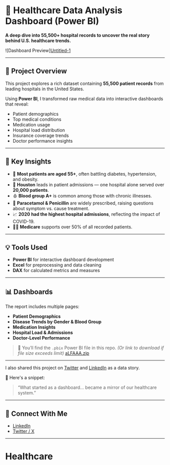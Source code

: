 # 🏥 Healthcare Data Analysis Dashboard (Power BI)

**A deep dive into 55,500+ hospital records to uncover the real story behind U.S. healthcare trends.**

![Dashboard Preview][Untitled-1](https://github.com/user-attachments/assets/538163b3-cf30-4f62-8c56-21bcadcae0c2)


---

## 📘 Project Overview

This project explores a rich dataset containing **55,500 patient records** from leading hospitals in the United States.

Using **Power BI**, I transformed raw medical data into interactive dashboards that reveal:

- Patient demographics
- Top medical conditions
- Medication usage
- Hospital load distribution
- Insurance coverage trends
- Doctor performance insights

---

## 🧠 Key Insights

- 👵 **Most patients are aged 55+**, often battling diabetes, hypertension, and obesity.
- 📍 **Houston** leads in patient admissions — one hospital alone served over **20,000 patients**.
- 🩸 **Blood group A+** is common among those with chronic illnesses.
- 💊 **Paracetamol & Penicillin** are widely prescribed, raising questions about symptom vs. cause treatment.
- 📈 **2020 had the highest hospital admissions**, reflecting the impact of COVID-19.
- 🧑‍⚕️ **Medicare** supports over 50% of all recorded patients.

---

## 💡 Tools Used

- **Power BI** for interactive dashboard development
- **Excel** for preprocessing and data cleaning
- **DAX** for calculated metrics and measures

---

## 📊 Dashboards

The report includes multiple pages:
- **Patient Demographics**
- **Disease Trends by Gender & Blood Group**
- **Medication Insights**
- **Hospital Load & Admissions**
- **Doctor-Level Performance**

> 📁 You’ll find the `.pbix` Power BI file in this repo. *(Or link to download if file size exceeds limit)*
[aLFAAA.zip](https://github.com/user-attachments/files/21089859/aLFAAA.zip)

---



I also shared this project on [Twitter](https://x.com/officialarridoh/status/1941880086489186589) and [LinkedIn](https://www.linkedin.com/posts/ridwan-abdulazeez-4aa76629a_dataanalytics-storytellingwithdata-powerbi-activity-7347644402732797952-Td7K?utm_source=social_share_send&utm_medium=member_desktop_web&rcm=ACoAAEhfBUIBzT1QIGilMAr6s-2Kg0nuinY4lYs) as a data story.

📖 Here's a snippet:
> “What started as a dashboard… became a mirror of our healthcare system.”

---

## 🔗 Connect With Me

- [LinkedIn](www.linkedin.com/in/ridwan-abdulazeez-4aa76629a)
- [Twitter / X](https://x.com/officialarridoh)
  

---


# Healthcare
